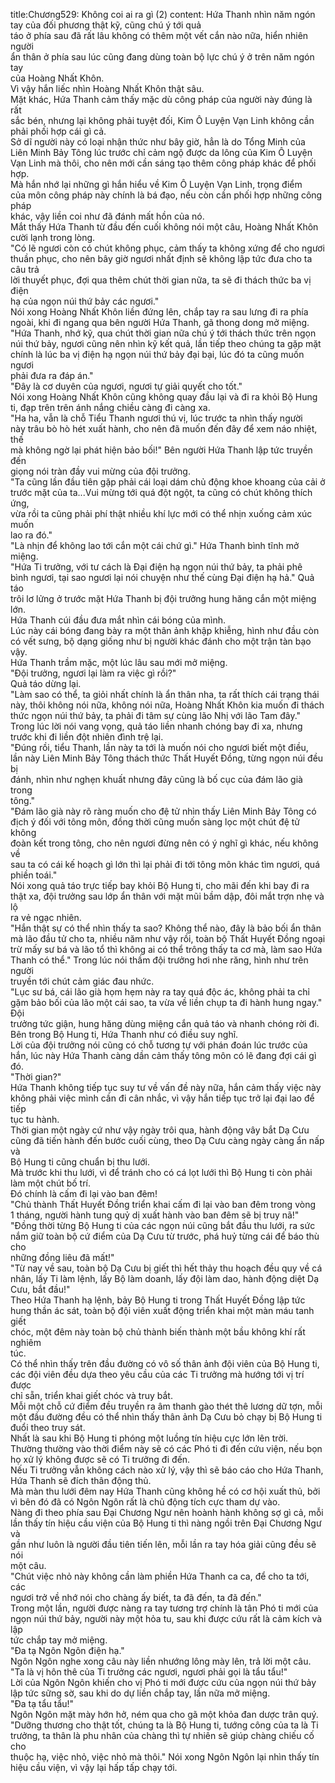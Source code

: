 title:Chương529: Không coi ai ra gì (2)
content:
Hứa Thanh nhìn năm ngón tay của đối phương thật kỹ, cũng chú ý tới quả<br>táo ở phía sau đã rất lâu không có thêm một vết cắn nào nữa, hiển nhiên người<br>ẩn thân ở phía sau lúc cũng đang dùng toàn bộ lực chú ý ở trên năm ngón tay<br>của Hoàng Nhất Khôn.<br>Vì vậy hắn liếc nhìn Hoàng Nhất Khôn thật sâu.<br>Mặt khác, Hứa Thanh cảm thấy mặc dù công pháp của người này đúng là rất<br>sắc bén, nhưng lại không phải tuyệt đối, Kim Ô Luyện Vạn Linh không cần<br>phải phối hợp cái gì cả.<br>Sở dĩ người này có loại nhận thức như bây giờ, hẳn là do Tổng Minh của<br>Liên Minh Bảy Tông lúc trước chỉ cảm ngộ được da lông của Kim Ô Luyện<br>Vạn Linh mà thôi, cho nên mới cần sáng tạo thêm công pháp khác để phối hợp.<br>Mà hắn nhớ lại những gì hắn hiểu về Kim Ô Luyện Vạn Linh, trọng điểm<br>của môn công pháp này chính là bá đạo, nếu còn cần phối hợp những công pháp<br>khác, vậy liền coi như đã đánh mất hồn của nó.<br>Mắt thấy Hứa Thanh từ đầu đến cuối không nói một câu, Hoàng Nhất Khôn<br>cười lạnh trong lòng.<br>"Có lẽ ngươi còn có chút không phục, cảm thấy ta không xứng để cho ngươi<br>thuần phục, cho nên bây giờ ngươi nhất định sẽ không lập tức đưa cho ta câu trả<br>lời thuyết phục, đợi qua thêm chút thời gian nữa, ta sẽ đi thách thức ba vị điện<br>hạ của ngọn núi thứ bảy các ngươi."<br>Nói xong Hoàng Nhất Khôn liền đứng lên, chắp tay ra sau lưng đi ra phía<br>ngoài, khi đi ngang qua bên người Hứa Thanh, gã thong dong mở miệng.<br>"Hứa Thanh, nhớ kỹ, qua chút thời gian nữa chú ý tới thách thức trên ngọn<br>núi thứ bảy, ngươi cũng nên nhìn kỹ kết quả, lần tiếp theo chúng ta gặp mặt<br>chính là lúc ba vị điện hạ ngọn núi thứ bảy đại bại, lúc đó ta cũng muốn ngươi<br>phải đưa ra đáp án."<br>"Đây là cơ duyên của ngươi, ngươi tự giải quyết cho tốt."<br>Nói xong Hoàng Nhất Khôn cũng không quay đầu lại và đi ra khỏi Bộ Hung<br>ti, đạp trên trên ánh nắng chiều càng đi càng xa.<br>"Ha ha, vẫn là chỗ Tiểu Thanh ngươi thú vị, lúc trước ta nhìn thấy người<br>này trâu bò hò hét xuất hành, cho nên đã muốn đến đây để xem náo nhiệt, thế<br>mà không ngờ lại phát hiện bảo bối!" Bên người Hứa Thanh lập tức truyền đến<br>giọng nói tràn đầy vui mừng của đội trưởng.<br>"Ta cũng lần đầu tiên gặp phải cái loại dám chủ động khoe khoang của cải ở<br>trước mặt của ta...Vui mừng tới quá đột ngột, ta cũng có chút không thích ứng,<br>vừa rồi ta cũng phải phí thật nhiều khí lực mới có thể nhịn xuống cảm xúc muốn<br>lao ra đó."<br>"Là nhịn để không lao tới cắn một cái chứ gì." Hứa Thanh bình tĩnh mở<br>miệng.<br>"Hứa Ti trưởng, với tư cách là Đại điện hạ ngọn núi thứ bảy, ta phải phê<br>bình ngươi, tại sao ngươi lại nói chuyện như thế cùng Đại điện hạ hả." Quả táo<br>trôi lơ lửng ở trước mặt Hứa Thanh bị đội trưởng hung hăng cắn một miệng lớn.<br>Hứa Thanh cúi đầu đưa mắt nhìn cái bóng của mình.<br>Lúc này cái bóng đang bày ra một thân ảnh khập khiễng, hình như đầu còn<br>có vết sưng, bộ dạng giống như bị người khác đánh cho một trận tàn bạo vậy.<br>Hứa Thanh trầm mặc, một lúc lâu sau mới mở miệng.<br>"Đội trưởng, ngươi lại làm ra việc gì rồi?"<br>Quả táo dừng lại.<br>"Làm sao có thể, ta giỏi nhất chính là ẩn thân nha, ta rất thích cái trạng thái<br>này, thôi không nói nữa, không nói nữa, Hoàng Nhất Khôn kia muốn đi thách<br>thức ngọn núi thứ bảy, ta phải đi tâm sự cùng lão Nhị với lão Tam đây."<br>Trong lúc lời nói vang vọng, quả táo liền nhanh chóng bay đi xa, nhưng<br>trước khi đi liền đột nhiên đình trệ lại.<br>"Đúng rồi, tiểu Thanh, lần này ta tới là muốn nói cho ngươi biết một điều,<br>lần này Liên Minh Bảy Tông thách thức Thất Huyết Đồng, từng ngọn núi đều bị<br>đánh, nhìn như nghẹn khuất nhưng đây cũng là bố cục của đám lão già trong<br>tông."<br>"Đám lão già này rõ ràng muốn cho đệ tử nhìn thấy Liên Minh Bảy Tông có<br>địch ý đối với tông môn, đồng thời cũng muốn sàng lọc một chút đệ tử không<br>đoàn kết trong tông, cho nên ngươi đừng nên có ý nghĩ gì khác, nếu không về<br>sau ta có cái kế hoạch gì lớn thì lại phải đi tới tông môn khác tìm ngươi, quá<br>phiền toái."<br>Nói xong quả táo trực tiếp bay khỏi Bộ Hung ti, cho mãi đến khi bay đi ra<br>thật xa, đội trưởng sau lớp ẩn thân với mặt mũi bầm dập, đôi mắt trợn nhẹ và lộ<br>ra vẻ ngạc nhiên.<br>"Hắn thật sự có thể nhìn thấy ta sao? Không thể nào, đây là bảo bối ẩn thân<br>mà lão đầu tử cho ta, nhiều năm như vậy rồi, toàn bộ Thất Huyết Đồng ngoại<br>trừ mấy sư bá và lão tổ thì không ai có thể trông thấy ta cơ mà, làm sao Hứa<br>Thanh có thể." Trong lúc nói thầm đội trưởng hơi nhe răng, hình như trên người<br>truyền tới chút cảm giác đau nhức.<br>"Lục sư bá, cái lão già họm hẹm này ra tay quá độc ác, không phải ta chỉ<br>gặm bảo bối của lão một cái sao, ta vừa về liền chụp ta đi hành hung ngay." Đội<br>trưởng tức giận, hung hăng dùng miệng cắn quả táo và nhanh chóng rời đi.<br>Bên trong Bộ Hung ti, Hứa Thanh như có điều suy nghĩ.<br>Lời của đội trưởng nói cũng có chỗ tương tự với phán đoán lúc trước của<br>hắn, lúc này Hứa Thanh càng dần cảm thấy tông môn có lẽ đang đợi cái gì đó.<br>"Thời gian?"<br>Hứa Thanh không tiếp tục suy tư về vấn đề này nữa, hắn cảm thấy việc này<br>không phải việc mình cần đi cân nhắc, vì vậy hắn tiếp tục trở lại đại lao để tiếp<br>tục tu hành.<br>Thời gian một ngày cứ như vậy ngày trôi qua, hành động vây bắt Dạ Cưu<br>cũng đã tiến hành đến bước cuối cùng, theo Dạ Cưu càng ngày càng ẩn nấp và<br>Bộ Hung ti cũng chuẩn bị thu lưới.<br>Mà trước khi thu lưới, vì để tránh cho có cá lọt lưới thì Bộ Hung ti còn phải<br>làm một chút bố trí.<br>Đó chính là cấm đi lại vào ban đêm!<br>"Chủ thành Thất Huyết Đồng triển khai cấm đi lại vào ban đêm trong vòng<br>1 tháng, người hành tung quỷ dị xuất hành vào ban đêm sẽ bị truy nã!"<br>"Đồng thời từng Bộ Hung ti của các ngọn núi cũng bắt đầu thu lưới, ra sức<br>nắm giữ toàn bộ cứ điểm của Dạ Cưu từ trước, phá huỷ từng cái để báo thù cho<br>những đồng liêu đã mất!"<br>"Từ nay về sau, toàn bộ Dạ Cưu bị giết thì hết thảy thu hoạch đều quy về cá<br>nhân, lấy Ti làm lệnh, lấy Bộ làm doanh, lấy đội làm dao, hành động diệt Dạ<br>Cưu, bắt đầu!"<br>Theo Hứa Thanh hạ lệnh, bảy Bộ Hung ti trong Thất Huyết Đồng lập tức<br>hung thần ác sát, toàn bộ đội viên xuất động triển khai một màn máu tanh giết<br>chóc, một đêm này toàn bộ chủ thành biến thành một bầu không khí rất nghiêm<br>túc.<br>Có thể nhìn thấy trên đầu đường có vô số thân ảnh đội viên của Bộ Hung ti,<br>các đội viên đều dựa theo yêu cầu của các Ti trưởng mà hướng tới vị trí được<br>chỉ sẵn, triển khai giết chóc và truy bắt.<br>Mỗi một chỗ cứ điểm đều truyền ra âm thanh gào thét thê lương dữ tợn, mỗi<br>một đầu đường đều có thể nhìn thấy thân ảnh Dạ Cưu bỏ chạy bị Bộ Hung ti<br>đuổi theo truy sát.<br>Nhất là sau khi Bộ Hung ti phóng một luồng tín hiệu cực lớn lên trời.<br>Thường thường vào thời điểm này sẽ có các Phó ti đi đến cứu viện, nếu bọn<br>họ xử lý không được sẽ có Ti trưởng đi đến.<br>Nếu Ti trưởng vẫn không cách nào xử lý, vậy thì sẽ báo cáo cho Hứa Thanh,<br>Hứa Thanh sẽ đích thân động thủ.<br>Mà màn thu lưới đêm nay Hứa Thanh cũng không hề có cơ hội xuất thủ, bởi<br>vì bên đó đã có Ngôn Ngôn rất là chủ động tích cực tham dự vào.<br>Nàng đi theo phía sau Đại Chương Ngư nên hoành hành không sợ gì cả, mỗi<br>lần thấy tín hiệu cầu viện của Bộ Hung ti thì nàng ngồi trên Đại Chương Ngư và<br>gần như luôn là người đầu tiên tiến lên, mỗi lần ra tay hóa giải cũng đều sẽ nói<br>một câu.<br>"Chút việc nhỏ này không cần làm phiền Hứa Thanh ca ca, để cho ta tới, các<br>ngươi trở về nhớ nói cho chàng ấy biết, ta đã đến, ta đã đến."<br>Trong một lần, người được nàng ra tay tương trợ chính là tân Phó ti mới của<br>ngọn núi thứ bảy, người này một hỏa tu, sau khi được cứu rất là cảm kích và lập<br>tức chắp tay mở miệng.<br>"Đa tạ Ngôn Ngôn điện hạ."<br>Ngôn Ngôn nghe xong câu này liền nhướng lông mày lên, trả lời một câu.<br>"Ta là vị hôn thê của Ti trưởng các ngươi, ngươi phải gọi là tẩu tẩu!"<br>Lời của Ngôn Ngôn khiến cho vị Phó ti mới được cứu của ngọn núi thứ bảy<br>lập tức sững sờ, sau khi do dự liền chắp tay, lần nữa mở miệng.<br>"Đa tạ tẩu tẩu!"<br>Ngôn Ngôn mặt mày hớn hở, ném qua cho gã một khỏa đan dược trân quý.<br>"Dưỡng thương cho thật tốt, chúng ta là Bộ Hung ti, tướng công của ta là Ti<br>trưởng, ta thân là phu nhân của chàng thì tự nhiên sẽ giúp chàng chiếu cố cho<br>thuộc hạ, việc nhỏ, việc nhỏ mà thôi." Nói xong Ngôn Ngôn lại nhìn thấy tín<br>hiệu cầu viện, vì vậy lại hấp tấp chạy tới.
